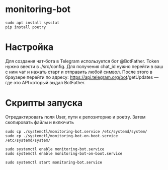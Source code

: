 # monitoring-bot

```
sudo apt install sysstat
pip install poetry
```
# Настройка
Для создания чат-бота в Telegram используется бот @BotFather. 
Token нужно ввести в ./src/config. Для получения chat_id нужно перейти в ваш с ним чат и 
нажать старт и отправить любой символ. После этого в браузере перейти по адресу:
https://api.telegram.org/bot<token>/getUpdates — где <token> это API который выдал BotFather.

# Скрипты запуска

Отредактировать поля User, пути к репозиторию и poetry. Затем скопировать файлы и включить 

```
sudo cp ./systemctl/monitoring-bot.service /etc/systemd/system/
sudo cp ./systemctl/monitoring-bot-on-boot.service /etc/systemd/system/

sudo systemctl enable monitoring-bot.service
sudo systemctl enable monitoring-bot-on-boot.service 

sudo systemctl start monitoring-bot.service
```